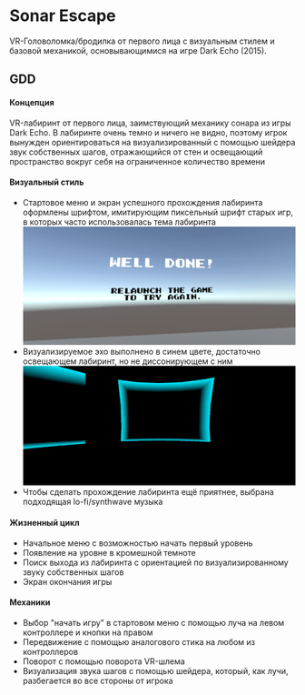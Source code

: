 # Sonar Escape
VR-Головоломка/бродилка от первого лица с визуальным стилем и базовой механикой, основывающимися на игре Dark Echo (2015). 
## GDD
#### Концепция
VR-лабиринт от первого лица, заимствующий механику сонара из игры Dark Echo. В лабиринте очень темно и ничего не видно, поэтому игрок вынужден ориентироваться на визуализированный с помощью шейдера звук собственных шагов, отражающийся от стен и освещающий пространство вокруг себя на ограниченное количество времени
#### Визуальный стиль
- Стартовое меню и экран успешного прохождения лабиринта оформлены шрифтом, имитирующим пиксельный шрифт старых игр, в которых часто использовалась тема лабиринта
![darkecho](images/GameOver.png)
- Визуализируемое эхо выполнено в синем цвете, достаточно освещающем лабиринт, но не диссонирующем с ним
![gameplayscreenshot](images/Gameplay.png)
- Чтобы сделать прохождение лабиринта ещё приятнее, выбрана подходящая lo-fi/synthwave музыка
#### Жизненный цикл
- Начальное меню с возможностью начать первый уровень
- Появление на уровне в кромешной темноте
- Поиск выхода из лабиринта с ориентацией по визуализированному звуку собственных шагов
- Экран окончания игры
#### Механики
- Выбор "начать игру" в стартовом меню с помощью луча на левом контроллере и кнопки на правом
- Передвижение с помощью аналогового стика на любом из контроллеров
- Поворот с помощью поворота VR-шлема
- Визуализация звука шагов с помощью шейдера, который, как лучи, разбегается во все стороны от игрока